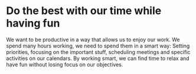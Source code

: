 # Do the best with our time while having fun

We want to be productive in a way that allows us to enjoy our work. We spend many hours working, we need to spend them in a smart way: Setting priorities, focusing on the important stuff, scheduling meetings and specific activities on our calendars. By working smart, we can find time to relax and have fun without losing focus on our objectives.

